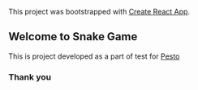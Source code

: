 This project was bootstrapped with [Create React App](https://github.com/facebook/create-react-app).

## Welcome to Snake Game

This is project developed as a part of test for [Pesto](http://www.pesto.tech)

### Thank you

 